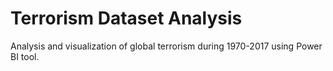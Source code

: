 # Terrorism Dataset Analysis
Analysis and visualization of global terrorism during 1970-2017 using Power BI tool.
